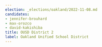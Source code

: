 ```yaml
---
election: _elections/oakland/2022-11-08.md
candidates:
- jennifer-brouhard
- max-orozco
- david-kakishiba
title: OUSD District 2
label: Oakland Unified School District
---
```

